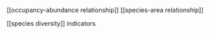 [[occupancy-abundance relationship]]
[[species-area relationship]]

[[species diversity]] indicators